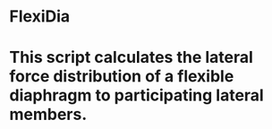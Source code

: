 # FlexiDia

# This script calculates the lateral force distribution of a flexible diaphragm to participating lateral members.
